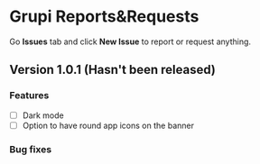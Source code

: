 # Grupi Reports&Requests
Go **Issues** tab and click **New Issue** to report or request anything.

## Version 1.0.1 (Hasn't been released)
### Features
- [ ] Dark mode
- [ ] Option to have round app icons on the banner

### Bug fixes

 
